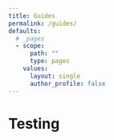 ```yaml
---
title: Guides
permalink: /guides/
defaults:
  # _pages
  - scope:
      path: ""
      type: pages
    values:
      layout: single
      author_profile: false
---
```


# Testing
